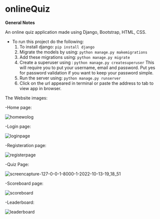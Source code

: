 # onlineQuiz


**General Notes**

An online quiz application made using Django, Bootstrap, HTML, CSS.

- To run this project do the following:
    1. To install django:
       `pip install django`
    2. Migrate the models by using:
        `python manage.py makemigrations`
    3. Add these migrations using:
        `python manage.py migrate`
    4. Create a superuser using : 
        `python manage.py createsuperuser`
        This will require you to put your username, email and password. Put yes for password validation if you want to keep your password simple.
    5. Run the server using:
        `python manage.py runserver`
    6. Click on the url appeared in terminal or paste the address to tab to view app in browser.
    
 The Website images:
 
-Home page:


![homewolog](https://user-images.githubusercontent.com/93663329/195617625-13b733c9-48de-4df9-b657-a18adc71d13e.png)


-Login page:


![loginpage](https://user-images.githubusercontent.com/93663329/195617987-0484e102-8ef1-40f7-9bbc-083132fee73f.png)


-Registeration page: 


![registerpage](https://user-images.githubusercontent.com/93663329/195618020-053645cd-a2ef-4a92-b613-49a2f504f405.png)


-Quiz Page:


![screencapture-127-0-0-1-8000-1-2022-10-13-19_18_51](https://user-images.githubusercontent.com/93663329/195618069-05bd9229-bdba-4115-ad29-814a9c752ce2.png)


-Scoreboard page:


![scoreboard](https://user-images.githubusercontent.com/93663329/195618050-04eb87a8-c48a-43c6-83ba-9d563885427a.png)


-Leaderboard:


![leaderboard](https://user-images.githubusercontent.com/93663329/195618101-554a23e0-ccea-4eb6-8aa5-55c4a290f8eb.png)

